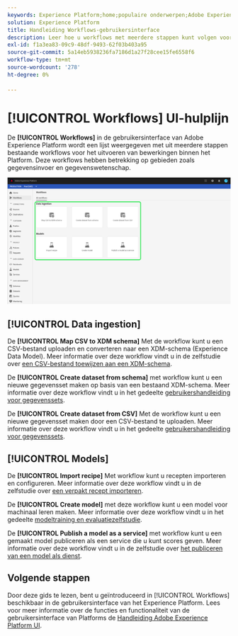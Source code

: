 ```yaml
---
keywords: Experience Platform;home;populaire onderwerpen;Adobe Experience Platform;gebruikershandleiding;ui-handleiding;workflows ui-handleiding;workflows;workflows-gebruikershandleiding;
solution: Experience Platform
title: Handleiding Workflows-gebruikersinterface
description: Leer hoe u workflows met meerdere stappen kunt volgen voor het uitvoeren van veelvoorkomende bewerkingen in de Adobe Experience Platform-gebruikersinterface.
exl-id: f1a3ea83-09c9-48df-9493-62f03b403a95
source-git-commit: 5a14eb5938236fa7186d1a27f28cee15fe6558f6
workflow-type: tm+mt
source-wordcount: '278'
ht-degree: 0%

---
```


# [!UICONTROL Workflows] UI-hulplijn

De **[!UICONTROL Workflows]** in de gebruikersinterface van Adobe Experience Platform wordt een lijst weergegeven met uit meerdere stappen bestaande workflows voor het uitvoeren van bewerkingen binnen het Platform. Deze workflows hebben betrekking op gebieden zoals gegevensinvoer en gegevenswetenschap.

![workflows](./images/workflows/workflows.png)

## [!UICONTROL Data ingestion]

De **[!UICONTROL Map CSV to XDM schema]** Met de workflow kunt u een CSV-bestand uploaden en converteren naar een XDM-schema (Experience Data Model). Meer informatie over deze workflow vindt u in de zelfstudie over [een CSV-bestand toewijzen aan een XDM-schema](../ingestion/tutorials/map-csv/overview.md).

De **[!UICONTROL Create dataset from schema]** met workflow kunt u een nieuwe gegevensset maken op basis van een bestaand XDM-schema. Meer informatie over deze workflow vindt u in het gedeelte [gebruikershandleiding voor gegevenssets](../catalog/datasets/user-guide.md#schema).

De **[!UICONTROL Create dataset from CSV]** Met de workflow kunt u een nieuwe gegevensset maken door een CSV-bestand te uploaden. Meer informatie over deze workflow vindt u in het gedeelte [gebruikershandleiding voor gegevenssets](../catalog/datasets/user-guide.md#csv).

## [!UICONTROL Models]

De **[!UICONTROL Import recipe]** Met workflow kunt u recepten importeren en configureren. Meer informatie over deze workflow vindt u in de zelfstudie over [een verpakt recept importeren](../data-science-workspace/models-recipes/import-packaged-recipe-ui.md).

De **[!UICONTROL Create model]** met deze workflow kunt u een model voor machinaal leren maken. Meer informatie over deze workflow vindt u in het gedeelte [modeltraining en evaluatiezelfstudie](../data-science-workspace/models-recipes/train-evaluate-model-ui.md).

De **[!UICONTROL Publish a model as a service]** met workflow kunt u een gemaakt model publiceren als een service die u kunt scores geven. Meer informatie over deze workflow vindt u in de zelfstudie over [het publiceren van een model als dienst](../data-science-workspace/models-recipes/publish-model-service-ui.md).

## Volgende stappen

Door deze gids te lezen, bent u geïntroduceerd in [!UICONTROL Workflows] beschikbaar in de gebruikersinterface van het Experience Platform. Lees voor meer informatie over de functies en functionaliteit van de gebruikersinterface van Platforms de [Handleiding Adobe Experience Platform UI](ui-guide.md).
